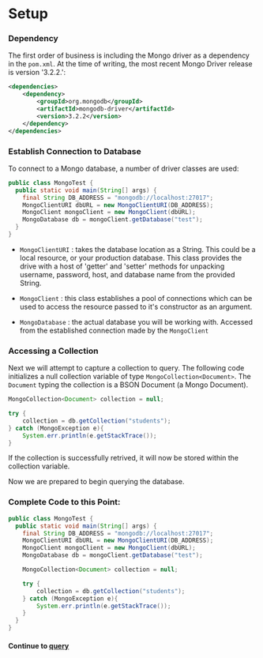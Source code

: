 # Setup
### Dependency
The first order of business is including the Mongo driver as a dependency in the `pom.xml`. At the time of writing, the most recent Mongo Driver release is version '3.2.2.':
  
```xml
<dependencies>
    <dependency>
        <groupId>org.mongodb</groupId>
        <artifactId>mongodb-driver</artifactId>
        <version>3.2.2</version>
    </dependency>
</dependencies>
```
  
### Establish Connection to Database
To connect to a Mongo database, a number of driver classes are used:
  
```java
public class MongoTest {
  public static void main(String[] args) {
    final String DB_ADDRESS = "mongodb://localhost:27017";
    MongoClientURI dbURL = new MongoClientURI(DB_ADDRESS);
    MongoClient mongoClient = new MongoClient(dbURL);
    MongoDatabase db = mongoClient.getDatabase("test");
  }
}
```
  
* `MongoClientURI` : takes the database location as a String. This could be a local resource, or your production database. This class provides the drive with a host of 'getter' and 'setter' methods for unpacking username, password, host, and database name from the provided String.
  
* `MongoClient` : this class establishes a pool of connections which can be used to access the resource passed to it's constructor as an argument.
  
* `MongoDatabase` : the actual database you will be working with. Accessed from the established connection made by the `MongoClient`
  
### Accessing a Collection
Next we will attempt to capture a collection to query. The following code initializes a null collection variable of type `MongoCollection<Document>`. The `Document` typing the collection is a BSON Document (a Mongo Document).
  
```java
MongoCollection<Document> collection = null;

try {
    collection = db.getCollection("students");
} catch (MongoException e){
    System.err.println(e.getStackTrace());
}
```
  
If the collection is successfully retrived, it will now be stored within the collection variable.  
  
Now we are prepared to begin querying the database.
  
### Complete Code to this Point:
  
```java
public class MongoTest {
  public static void main(String[] args) {
    final String DB_ADDRESS = "mongodb://localhost:27017";
    MongoClientURI dbURL = new MongoClientURI(DB_ADDRESS);
    MongoClient mongoClient = new MongoClient(dbURL);
    MongoDatabase db = mongoClient.getDatabase("test");

    MongoCollection<Document> collection = null;

    try {
        collection = db.getCollection("students");
    } catch (MongoException e){
        System.err.println(e.getStackTrace());
    }
  }
}
```
  
#### Continue to [query](3_query.md)
